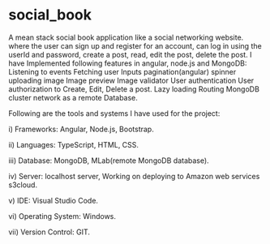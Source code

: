 # social_book
A mean stack social book application like a social networking website. where the user can sign up and register for an account, can log in using the userId and password, create a post, read, edit the post, delete the post. I have Implemented following features in angular, node.js and MongoDB:   
Listening to events
Fetching user Inputs
pagination(angular)
spinner
uploading image
Image preview 
Image validator 
User authentication
User authorization to Create, Edit, Delete a post.
Lazy loading 
Routing
MongoDB cluster network as a remote Database.


Following are the tools and systems I have used for the project:   

i)                 Frameworks:            Angular, Node.js, Bootstrap.

ii)               Languages:                TypeScript, HTML, CSS.

iii)              Database:                  MongoDB, MLab(remote MongoDB database).

iv)              Server:                       localhost server, Working on deploying to Amazon web services s3cloud. 

v)               IDE:                            Visual Studio Code.

vi)              Operating System:    Windows.

vii)            Version Control:        GIT.



